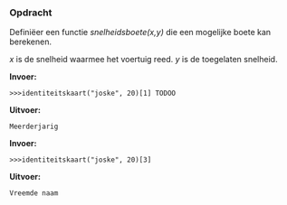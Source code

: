 ### Opdracht
Definiëer een functie *snelheidsboete(x,y)* die een mogelijke boete kan berekenen.

*x* is de snelheid waarmee het voertuig reed. *y* is de toegelaten snelheid.


**Invoer:**

    >>>identiteitskaart("joske", 20)[1] TODOO


**Uitvoer:**

    Meerderjarig

**Invoer:**

    >>>identiteitskaart("joske", 20)[3]


**Uitvoer:**

    Vreemde naam


